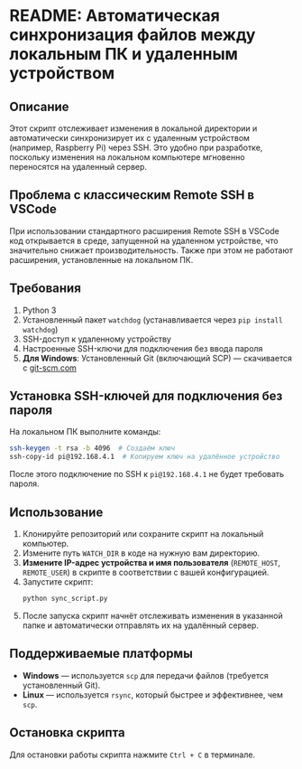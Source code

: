 # README: Автоматическая синхронизация файлов между локальным ПК и удаленным устройством

## Описание
Этот скрипт отслеживает изменения в локальной директории и автоматически синхронизирует их с удаленным устройством (например, Raspberry Pi) через SSH. Это удобно при разработке, поскольку изменения на локальном компьютере мгновенно переносятся на удаленный сервер.

## Проблема с классическим Remote SSH в VSCode
При использовании стандартного расширения Remote SSH в VSCode код открывается в среде, запущенной на удаленном устройстве, что значительно снижает производительность. Также при этом не работают расширения, установленные на локальном ПК.

## Требования
1. Python 3
2. Установленный пакет `watchdog` (устанавливается через `pip install watchdog`)
3. SSH-доступ к удаленному устройству
4. Настроенные SSH-ключи для подключения без ввода пароля
5. **Для Windows**: Установленный Git (включающий SCP) — скачивается с [git-scm.com](https://git-scm.com/)

## Установка SSH-ключей для подключения без пароля
На локальном ПК выполните команды:
```sh
ssh-keygen -t rsa -b 4096  # Создаём ключ
ssh-copy-id pi@192.168.4.1  # Копируем ключ на удалённое устройство
```
После этого подключение по SSH к `pi@192.168.4.1` не будет требовать пароля.

## Использование
1. Клонируйте репозиторий или сохраните скрипт на локальный компьютер.
2. Измените путь `WATCH_DIR` в коде на нужную вам директорию.
3. **Измените IP-адрес устройства и имя пользователя** (`REMOTE_HOST`, `REMOTE_USER`) в скрипте в соответствии с вашей конфигурацией.
4. Запустите скрипт:
   ```sh
   python sync_script.py
   ```
5. После запуска скрипт начнёт отслеживать изменения в указанной папке и автоматически отправлять их на удалённый сервер.

## Поддерживаемые платформы
- **Windows** — используется `scp` для передачи файлов (требуется установленный Git).
- **Linux** — используется `rsync`, который быстрее и эффективнее, чем `scp`.

## Остановка скрипта
Для остановки работы скрипта нажмите `Ctrl + C` в терминале.

